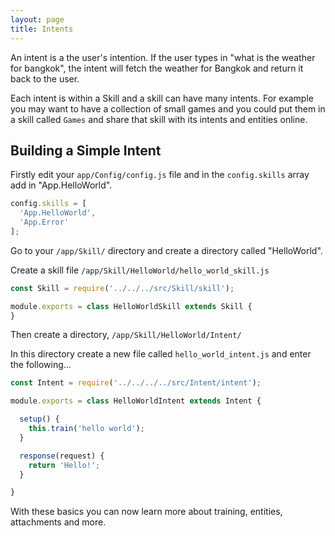 ```yaml
---
layout: page
title: Intents
---
```


An intent is a the user's intention. If the user types in "what is the weather for bangkok", the intent will fetch the weather for Bangkok and return it back to the user.

Each intent is within a Skill and a skill can have many intents. For example you may want to have a collection of small games and you could put them in a skill called `Games` and share that skill with its intents and entities online.


## Building a Simple Intent

Firstly edit your `app/Config/config.js` file and in the `config.skills` array add in "App.HelloWorld".

~~~javascript
config.skills = [
  'App.HelloWorld',
  'App.Error'
];
~~~

Go to your `/app/Skill/` directory and create a directory called "HelloWorld".

Create a skill file `/app/Skill/HelloWorld/hello_world_skill.js`

~~~javascript
const Skill = require('../../../src/Skill/skill');

module.exports = class HelloWorldSkill extends Skill {
}
~~~


Then create a directory, `/app/Skill/HelloWorld/Intent/`

In this directory create a new file called `hello_world_intent.js` and enter the following...

~~~javascript
const Intent = require('../../../../src/Intent/intent');

module.exports = class HelloWorldIntent extends Intent {

  setup() {
    this.train('hello world');
  }

  response(request) {
    return 'Hello!';
  }

}
~~~


With these basics you can now learn more about training, entities, attachments and more.

